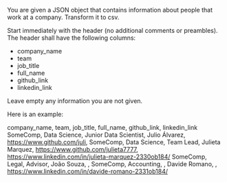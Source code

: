 You are given a JSON object that contains information about people that work at a company.
Transform it to csv. 

Start immediately with the header (no additional comments or preambles). The header shall have the following columns:

- company_name
- team
- job_title
- full_name
- github_link
- linkedin_link

Leave empty any information you are not given. 

Here is an example:

company_name, team, job_title, full_name, github_link, linkedin_link
SomeComp, Data Science, Junior Data Scientist, Julio Álvarez, https://www.github.com/juli, 
SomeComp, Data Science, Team Lead, Julieta Marquez, https://www.github.com/julieta7777, https://www.linkedin.com/in/julieta-marquez-2330ob184/
SomeComp, Legal, Advisor, João Souza, , 
SomeComp, Accounting, , Davide Romano, , https://www.linkedin.com/in/davide-romano-2331ob184/
